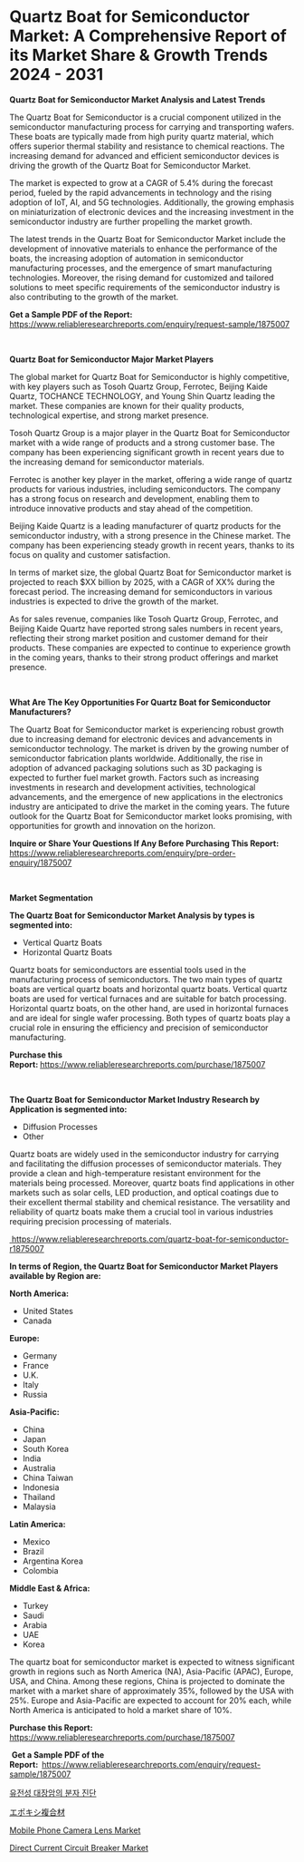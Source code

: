 <p><h1>Quartz Boat for Semiconductor Market: A Comprehensive Report of its Market Share & Growth Trends 2024 - 2031</h1></p><p><strong>Quartz Boat for Semiconductor Market Analysis and Latest Trends</strong></p>
<p><p>The Quartz Boat for Semiconductor is a crucial component utilized in the semiconductor manufacturing process for carrying and transporting wafers. These boats are typically made from high purity quartz material, which offers superior thermal stability and resistance to chemical reactions. The increasing demand for advanced and efficient semiconductor devices is driving the growth of the Quartz Boat for Semiconductor Market.</p><p>The market is expected to grow at a CAGR of 5.4% during the forecast period, fueled by the rapid advancements in technology and the rising adoption of IoT, AI, and 5G technologies. Additionally, the growing emphasis on miniaturization of electronic devices and the increasing investment in the semiconductor industry are further propelling the market growth.</p><p>The latest trends in the Quartz Boat for Semiconductor Market include the development of innovative materials to enhance the performance of the boats, the increasing adoption of automation in semiconductor manufacturing processes, and the emergence of smart manufacturing technologies. Moreover, the rising demand for customized and tailored solutions to meet specific requirements of the semiconductor industry is also contributing to the growth of the market.</p></p>
<p><strong>Get a Sample PDF of the Report:&nbsp;</strong> <a href="https://www.reliableresearchreports.com/enquiry/request-sample/1875007">https://www.reliableresearchreports.com/enquiry/request-sample/1875007</a></p>
<p>&nbsp;</p>
<p><strong>Quartz Boat for Semiconductor Major Market Players</strong></p>
<p><p>The global market for Quartz Boat for Semiconductor is highly competitive, with key players such as Tosoh Quartz Group, Ferrotec, Beijing Kaide Quartz, TOCHANCE TECHNOLOGY, and Young Shin Quartz leading the market. These companies are known for their quality products, technological expertise, and strong market presence. </p><p>Tosoh Quartz Group is a major player in the Quartz Boat for Semiconductor market with a wide range of products and a strong customer base. The company has been experiencing significant growth in recent years due to the increasing demand for semiconductor materials. </p><p>Ferrotec is another key player in the market, offering a wide range of quartz products for various industries, including semiconductors. The company has a strong focus on research and development, enabling them to introduce innovative products and stay ahead of the competition. </p><p>Beijing Kaide Quartz is a leading manufacturer of quartz products for the semiconductor industry, with a strong presence in the Chinese market. The company has been experiencing steady growth in recent years, thanks to its focus on quality and customer satisfaction. </p><p>In terms of market size, the global Quartz Boat for Semiconductor market is projected to reach $XX billion by 2025, with a CAGR of XX% during the forecast period. The increasing demand for semiconductors in various industries is expected to drive the growth of the market. </p><p>As for sales revenue, companies like Tosoh Quartz Group, Ferrotec, and Beijing Kaide Quartz have reported strong sales numbers in recent years, reflecting their strong market position and customer demand for their products. These companies are expected to continue to experience growth in the coming years, thanks to their strong product offerings and market presence.</p></p>
<p>&nbsp;</p>
<p><strong>What Are The Key Opportunities For Quartz Boat for Semiconductor Manufacturers?</strong></p>
<p><p>The Quartz Boat for Semiconductor market is experiencing robust growth due to increasing demand for electronic devices and advancements in semiconductor technology. The market is driven by the growing number of semiconductor fabrication plants worldwide. Additionally, the rise in adoption of advanced packaging solutions such as 3D packaging is expected to further fuel market growth. Factors such as increasing investments in research and development activities, technological advancements, and the emergence of new applications in the electronics industry are anticipated to drive the market in the coming years. The future outlook for the Quartz Boat for Semiconductor market looks promising, with opportunities for growth and innovation on the horizon.</p></p>
<p><strong>Inquire or Share Your Questions If Any Before Purchasing This Report:</strong> <a href="https://www.reliableresearchreports.com/enquiry/pre-order-enquiry/1875007">https://www.reliableresearchreports.com/enquiry/pre-order-enquiry/1875007</a></p>
<p>&nbsp;</p>
<p><strong>Market Segmentation</strong></p>
<p><strong>The Quartz Boat for Semiconductor Market Analysis by types is segmented into:</strong></p>
<p><ul><li>Vertical Quartz Boats</li><li>Horizontal Quartz Boats</li></ul></p>
<p><p>Quartz boats for semiconductors are essential tools used in the manufacturing process of semiconductors. The two main types of quartz boats are vertical quartz boats and horizontal quartz boats. Vertical quartz boats are used for vertical furnaces and are suitable for batch processing. Horizontal quartz boats, on the other hand, are used in horizontal furnaces and are ideal for single wafer processing. Both types of quartz boats play a crucial role in ensuring the efficiency and precision of semiconductor manufacturing.</p></p>
<p><strong>Purchase this Report:&nbsp;</strong><a href="https://www.reliableresearchreports.com/purchase/1875007">https://www.reliableresearchreports.com/purchase/1875007</a></p>
<p>&nbsp;</p>
<p><strong>The Quartz Boat for Semiconductor Market Industry Research by Application is segmented into:</strong></p>
<p><ul><li>Diffusion Processes</li><li>Other</li></ul></p>
<p><p>Quartz boats are widely used in the semiconductor industry for carrying and facilitating the diffusion processes of semiconductor materials. They provide a clean and high-temperature resistant environment for the materials being processed. Moreover, quartz boats find applications in other markets such as solar cells, LED production, and optical coatings due to their excellent thermal stability and chemical resistance. The versatility and reliability of quartz boats make them a crucial tool in various industries requiring precision processing of materials.</p></p>
<p><a href="https://www.reliableresearchreports.com/quartz-boat-for-semiconductor-r1875007">&nbsp;https://www.reliableresearchreports.com/quartz-boat-for-semiconductor-r1875007</a></p>
<p><strong>In terms of Region, the Quartz Boat for Semiconductor Market Players available by Region are:</strong></p>
<p>
    <p> <strong> North America: </strong>
        <ul>
            <li>United States</li>
            <li>Canada</li>
        </ul>
        </p> 
    <p> <strong> Europe: </strong>
        <ul>
            <li>Germany</li>
            <li>France</li>
            <li>U.K.</li>
            <li>Italy</li>
            <li>Russia</li>
        </ul>
        </p> 
    <p> <strong> Asia-Pacific: </strong>
        <ul>
            <li>China</li>
            <li>Japan</li>
            <li>South Korea</li>
            <li>India</li>
            <li>Australia</li>
            <li>China Taiwan</li>
            <li>Indonesia</li>
            <li>Thailand</li>
            <li>Malaysia</li>
        </ul>
        </p> 
    <p> <strong> Latin America: </strong>
        <ul>
            <li>Mexico</li>
            <li>Brazil</li>
            <li>Argentina Korea</li>
            <li>Colombia</li>
        </ul>
        </p> 
    <p> <strong> Middle East & Africa: </strong>
        <ul>
            <li>Turkey</li>
            <li>Saudi</li>
            <li>Arabia</li>
            <li>UAE</li>
            <li>Korea</li>
        </ul>
    </p>
    </p>
<p><p>The quartz boat for semiconductor market is expected to witness significant growth in regions such as North America (NA), Asia-Pacific (APAC), Europe, USA, and China. Among these regions, China is projected to dominate the market with a market share of approximately 35%, followed by the USA with 25%. Europe and Asia-Pacific are expected to account for 20% each, while North America is anticipated to hold a market share of 10%.</p></p>
<p><strong>Purchase this Report: </strong><a href="https://www.reliableresearchreports.com/purchase/1875007">https://www.reliableresearchreports.com/purchase/1875007</a></p>
<p>&nbsp;<strong>Get a Sample PDF of the Report:&nbsp;&nbsp;</strong><a href="https://www.reliableresearchreports.com/enquiry/request-sample/1875007">https://www.reliableresearchreports.com/enquiry/request-sample/1875007</a></p>
<p><strong></strong></p>
<p><p><a href="https://github.com/nuekbpymrrz5/Market-Research-Report-List-2/blob/main/2893911158223.md">유전성 대장암의 분자 진단</a></p><p><a href="https://github.com/DayanaRunolfsdottir/Market-Research-Report-List-1/blob/main/9860156148759.md">エポキシ複合材</a></p><p><a href="https://github.com/brendafegmorris532/Market-Research-Report-List-1/blob/main/mobile-phone-camera-lens-market.md">Mobile Phone Camera Lens Market</a></p><p><a href="https://github.com/zcbxbnir25/Market-Research-Report-List-1/blob/main/direct-current-circuit-breaker-market.md">Direct Current Circuit Breaker Market</a></p></p>